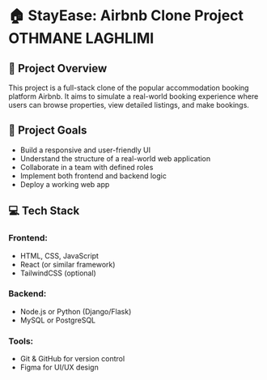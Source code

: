 # 🏠 StayEase: Airbnb Clone Project OTHMANE LAGHLIMI

## 🧠 Project Overview

This project is a full-stack clone of the popular accommodation booking platform Airbnb. It aims to simulate a real-world booking experience where users can browse properties, view detailed listings, and make bookings.

## 🎯 Project Goals

- Build a responsive and user-friendly UI
- Understand the structure of a real-world web application
- Collaborate in a team with defined roles
- Implement both frontend and backend logic
- Deploy a working web app

## 💻 Tech Stack

### Frontend:

- HTML, CSS, JavaScript
- React (or similar framework)
- TailwindCSS (optional)

### Backend:

- Node.js or Python (Django/Flask)
- MySQL or PostgreSQL

### Tools:

- Git & GitHub for version control
- Figma for UI/UX design
